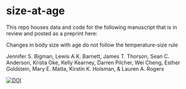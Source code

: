 # size-at-age

This repo houses data and code for the following manuscript that is in review and posted as a preprint here:


Changes in body size with age do not follow the temperature-size rule

Jennifer S. Bigman, Lewis A.K. Barnett, James T. Thorson, Sean C. Anderson, Krista Oke, Kelly Kearney, Darren Pilcher, Wei Cheng, Esther Goldstein, Mary E. Matta, Kirstin K. Holsman, & Lauren A. Rogers


[![DOI](https://zenodo.org/badge/DOI/10.5281/zenodo.17038970.svg)](https://doi.org/10.5281/zenodo.17038970)


